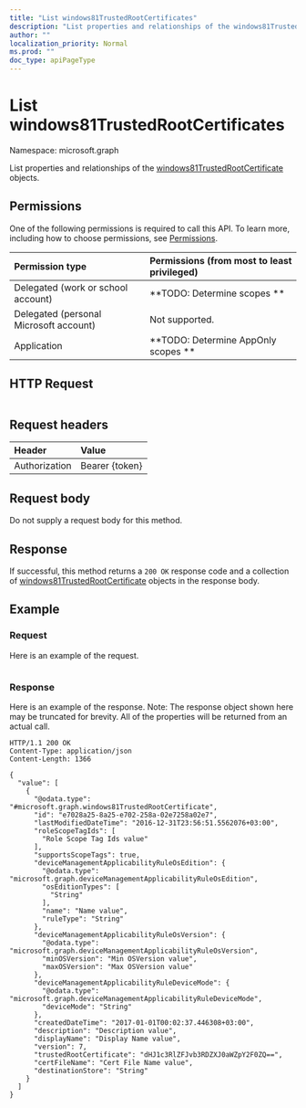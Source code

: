 ```yaml
---
title: "List windows81TrustedRootCertificates"
description: "List properties and relationships of the windows81TrustedRootCertificate objects."
author: ""
localization_priority: Normal
ms.prod: ""
doc_type: apiPageType
---
```


# List windows81TrustedRootCertificates

Namespace: microsoft.graph

List properties and relationships of the [windows81TrustedRootCertificate](../resources/windows81trustedrootcertificate.md) objects.

## Permissions
One of the following permissions is required to call this API. To learn more, including how to choose permissions, see [Permissions](/concepts/permissions-reference.md).

|Permission type|Permissions (from most to least privileged)|
|:---|:---|
|Delegated (work or school account)|**TODO: Determine scopes **|
|Delegated (personal Microsoft account)|Not supported.|
|Application|**TODO: Determine AppOnly scopes **|

## HTTP Request
<!-- {
  "blockType": "ignored"
}
-->
``` http
```

## Request headers
|Header|Value|
|:---|:---|
|Authorization|Bearer {token}|

## Request body
Do not supply a request body for this method.

## Response
If successful, this method returns a `200 OK` response code and a collection of [windows81TrustedRootCertificate](../resources/windows81trustedrootcertificate.md) objects in the response body.

## Example

### Request
Here is an example of the request.
<!-- {
  "blockType": "request",
  "name": "get_windows81trustedrootcertificate"
}
-->
``` http

```

### Response
Here is an example of the response. Note: The response object shown here may be truncated for brevity. All of the properties will be returned from an actual call.
<!-- {
  "blockType": "response",
  "truncated": true,
  "@odata.type": "collection(microsoft.graph.windows81trustedrootcertificate)"
}
-->
``` http
HTTP/1.1 200 OK
Content-Type: application/json
Content-Length: 1366

{
  "value": [
    {
      "@odata.type": "#microsoft.graph.windows81TrustedRootCertificate",
      "id": "e7028a25-8a25-e702-258a-02e7258a02e7",
      "lastModifiedDateTime": "2016-12-31T23:56:51.5562076+03:00",
      "roleScopeTagIds": [
        "Role Scope Tag Ids value"
      ],
      "supportsScopeTags": true,
      "deviceManagementApplicabilityRuleOsEdition": {
        "@odata.type": "microsoft.graph.deviceManagementApplicabilityRuleOsEdition",
        "osEditionTypes": [
          "String"
        ],
        "name": "Name value",
        "ruleType": "String"
      },
      "deviceManagementApplicabilityRuleOsVersion": {
        "@odata.type": "microsoft.graph.deviceManagementApplicabilityRuleOsVersion",
        "minOSVersion": "Min OSVersion value",
        "maxOSVersion": "Max OSVersion value"
      },
      "deviceManagementApplicabilityRuleDeviceMode": {
        "@odata.type": "microsoft.graph.deviceManagementApplicabilityRuleDeviceMode",
        "deviceMode": "String"
      },
      "createdDateTime": "2017-01-01T00:02:37.446308+03:00",
      "description": "Description value",
      "displayName": "Display Name value",
      "version": 7,
      "trustedRootCertificate": "dHJ1c3RlZFJvb3RDZXJ0aWZpY2F0ZQ==",
      "certFileName": "Cert File Name value",
      "destinationStore": "String"
    }
  ]
}
```

